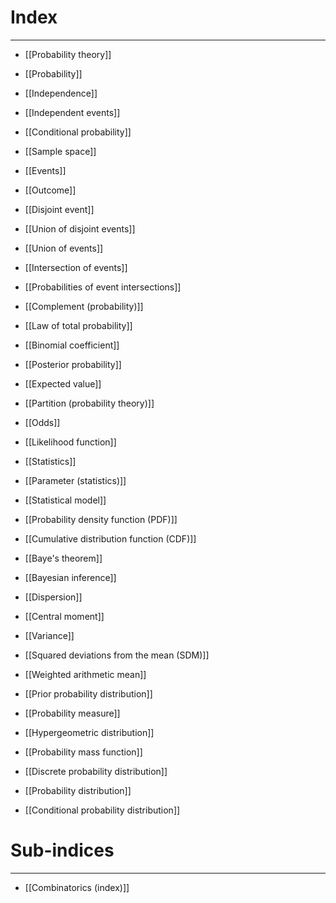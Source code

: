 # Index
---
- [[Probability theory]]
- [[Probability]]
- [[Independence]]
- [[Independent events]]
- [[Conditional probability]]
- [[Sample space]]
- [[Events]]
- [[Outcome]]
- [[Disjoint event]]
- [[Union of disjoint events]]
- [[Union of events]]
- [[Intersection of events]]
- [[Probabilities of event intersections]]
- [[Complement (probability)]]
- [[Law of total probability]]
- [[Binomial coefficient]]
- [[Posterior probability]]
- [[Expected value]]
- [[Partition (probability theory)]]
- [[Odds]]
- [[Likelihood function]]

- [[Statistics]]
- [[Parameter (statistics)]]
- [[Statistical model]]
- [[Probability density function (PDF)]]
- [[Cumulative distribution function (CDF)]]
- [[Baye's theorem]]
- [[Bayesian inference]]
- [[Dispersion]]
- [[Central moment]]
- [[Variance]]
- [[Squared deviations from the mean (SDM)]]
- [[Weighted arithmetic mean]]
- [[Prior probability distribution]]
- [[Probability measure]]
- [[Hypergeometric distribution]]
- [[Probability mass function]]
- [[Discrete probability distribution]]
- [[Probability distribution]]
- [[Conditional probability distribution]]

# Sub-indices
---
- [[Combinatorics (index)]]